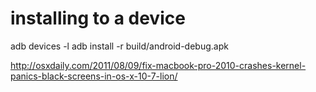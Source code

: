 

# installing to a device
adb devices -l
adb install -r build/android-debug.apk



http://osxdaily.com/2011/08/09/fix-macbook-pro-2010-crashes-kernel-panics-black-screens-in-os-x-10-7-lion/

